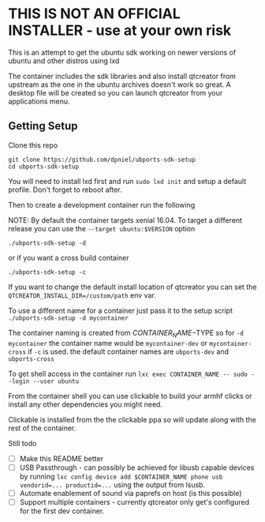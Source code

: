 # THIS IS NOT AN OFFICIAL INSTALLER - use at your own risk

This is an attempt to get the ubuntu sdk working on newer versions of ubuntu and other distros using lxd

The container includes the sdk libraries and also install qtcreator from upstream as the one in the ubuntu archives
doesn't work so great. A desktop file will be created so you can launch qtcreator from your applications menu.


## Getting Setup

Clone this repo

```
git clone https://github.com/dpniel/ubports-sdk-setup
cd ubports-sdk-setup
```

You will need to install lxd first and run `sudo lxd init` and setup a default profile. Don't forget to reboot after.


Then to create a development container run the following


NOTE: By default the container targets xenial 16.04. To target a different release you can use the `--target ubuntu:$VERSION` option

```
./ubports-sdk-setup -d
```

or if you want a cross build container

```
./ubports-sdk-setup -c
```

If you want to change the default install location of qtcreator you can set the `QTCREATOR_INSTALL_DIR=/custom/path` env var.

To use a different name for a container just pass it to the setup script `./ubports-sdk-setup -d mycontainer`

The container naming is created from $CONTAINER_NAME-$TYPE so for `-d mycontainer` the container name would be `mycontainer-dev` or
`mycontainer-cross` if `-c` is used. the default container names are `ubports-dev` and `ubports-cross`

To get shell access in the container run `lxc exec CONTAINER_NAME -- sudo --login --user ubuntu`

From the container shell you can use clickable to build your armhf clicks or install any other
dependencies you might need.

Clickable is installed from the the clickable ppa so will update along with the rest of the container.


Still todo

* [ ] Make this README better
* [ ] USB Passthrough - can possibly be achieved for libusb capable devices by running `lxc config device add $CONTAINER_NAME phone usb vendorid=... productid=...` using the output from lsusb.
* [ ] Automate enablement of sound via paprefs on host (is this possible)
* [ ] Support multiple containers - currently qtcreator only get's configured for the first dev container. 
